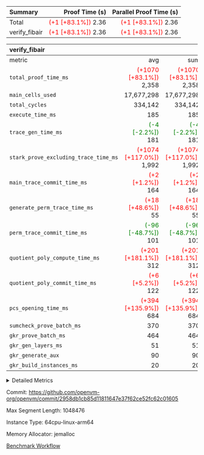 | Summary | Proof Time (s) | Parallel Proof Time (s) |
|:---|---:|---:|
| Total | <span style='color: red'>(+1 [+83.1%])</span> 2.36 | <span style='color: red'>(+1 [+83.1%])</span> 2.36 |
| verify_fibair | <span style='color: red'>(+1 [+83.1%])</span> 2.36 | <span style='color: red'>(+1 [+83.1%])</span> 2.36 |


| verify_fibair |||||
|:---|---:|---:|---:|---:|
|metric|avg|sum|max|min|
| `total_proof_time_ms ` | <span style='color: red'>(+1070 [+83.1%])</span> 2,358 | <span style='color: red'>(+1070 [+83.1%])</span> 2,358 | <span style='color: red'>(+1070 [+83.1%])</span> 2,358 | <span style='color: red'>(+1070 [+83.1%])</span> 2,358 |
| `main_cells_used     ` |  17,677,298 |  17,677,298 |  17,677,298 |  17,677,298 |
| `total_cycles        ` |  334,142 |  334,142 |  334,142 |  334,142 |
| `execute_time_ms     ` |  185 |  185 |  185 |  185 |
| `trace_gen_time_ms   ` | <span style='color: green'>(-4 [-2.2%])</span> 181 | <span style='color: green'>(-4 [-2.2%])</span> 181 | <span style='color: green'>(-4 [-2.2%])</span> 181 | <span style='color: green'>(-4 [-2.2%])</span> 181 |
| `stark_prove_excluding_trace_time_ms` | <span style='color: red'>(+1074 [+117.0%])</span> 1,992 | <span style='color: red'>(+1074 [+117.0%])</span> 1,992 | <span style='color: red'>(+1074 [+117.0%])</span> 1,992 | <span style='color: red'>(+1074 [+117.0%])</span> 1,992 |
| `main_trace_commit_time_ms` | <span style='color: red'>(+2 [+1.2%])</span> 164 | <span style='color: red'>(+2 [+1.2%])</span> 164 | <span style='color: red'>(+2 [+1.2%])</span> 164 | <span style='color: red'>(+2 [+1.2%])</span> 164 |
| `generate_perm_trace_time_ms` | <span style='color: red'>(+18 [+48.6%])</span> 55 | <span style='color: red'>(+18 [+48.6%])</span> 55 | <span style='color: red'>(+18 [+48.6%])</span> 55 | <span style='color: red'>(+18 [+48.6%])</span> 55 |
| `perm_trace_commit_time_ms` | <span style='color: green'>(-96 [-48.7%])</span> 101 | <span style='color: green'>(-96 [-48.7%])</span> 101 | <span style='color: green'>(-96 [-48.7%])</span> 101 | <span style='color: green'>(-96 [-48.7%])</span> 101 |
| `quotient_poly_compute_time_ms` | <span style='color: red'>(+201 [+181.1%])</span> 312 | <span style='color: red'>(+201 [+181.1%])</span> 312 | <span style='color: red'>(+201 [+181.1%])</span> 312 | <span style='color: red'>(+201 [+181.1%])</span> 312 |
| `quotient_poly_commit_time_ms` | <span style='color: red'>(+6 [+5.2%])</span> 122 | <span style='color: red'>(+6 [+5.2%])</span> 122 | <span style='color: red'>(+6 [+5.2%])</span> 122 | <span style='color: red'>(+6 [+5.2%])</span> 122 |
| `pcs_opening_time_ms ` | <span style='color: red'>(+394 [+135.9%])</span> 684 | <span style='color: red'>(+394 [+135.9%])</span> 684 | <span style='color: red'>(+394 [+135.9%])</span> 684 | <span style='color: red'>(+394 [+135.9%])</span> 684 |
| `sumcheck_prove_batch_ms` |  370 |  370 |  370 |  370 |
| `gkr_prove_batch_ms  ` |  464 |  464 |  464 |  464 |
| `gkr_gen_layers_ms   ` |  51 |  51 |  51 |  51 |
| `gkr_generate_aux    ` |  90 |  90 |  90 |  90 |
| `gkr_build_instances_ms` |  20 |  20 |  20 |  20 |



<details>
<summary>Detailed Metrics</summary>

|  | verify_program_compile_ms | total_cells | stark_prove_excluding_trace_time_ms | quotient_poly_compute_time_ms | quotient_poly_commit_time_ms | perm_trace_commit_time_ms | pcs_opening_time_ms | main_trace_commit_time_ms |
| --- | --- | --- | --- | --- | --- | --- | --- |
|  | 7 | 65,536 | 42 | 5 | 7 | 0 | 22 | 6 | 

| air_name | rows | quotient_deg | main_cols | interactions | constraints | cells |
| --- | --- | --- | --- | --- | --- | --- |
| AccessAdapterAir<2> |  | 2 |  | 5 | 10 |  | 
| AccessAdapterAir<4> |  | 2 |  | 5 | 10 |  | 
| AccessAdapterAir<8> |  | 2 |  | 5 | 10 |  | 
| FibonacciAir | 32,768 | 1 | 2 |  | 5 | 65,536 | 
| FriReducedOpeningAir |  | 2 |  | 39 | 52 |  | 
| JalRangeCheckAir |  | 2 |  | 9 | 9 |  | 
| NativePoseidon2Air<BabyBearParameters>, 1> |  | 2 |  | 136 | 496 |  | 
| PhantomAir |  | 2 |  | 3 | 4 |  | 
| ProgramAir |  | 2 |  | 1 | 4 |  | 
| VariableRangeCheckerAir |  | 2 |  | 1 | 4 |  | 
| VmAirWrapper<AluNativeAdapterAir, FieldArithmeticCoreAir> |  | 2 |  | 15 | 20 |  | 
| VmAirWrapper<BranchNativeAdapterAir, BranchEqualCoreAir<1> |  | 2 |  | 11 | 20 |  | 
| VmAirWrapper<NativeAdapterAir<2, 0>, PublicValuesCoreAir> |  | 2 |  | 11 | 24 |  | 
| VmAirWrapper<NativeLoadStoreAdapterAir<1>, NativeLoadStoreCoreAir<1> |  | 2 |  | 15 | 12 |  | 
| VmAirWrapper<NativeLoadStoreAdapterAir<4>, NativeLoadStoreCoreAir<4> |  | 2 |  | 15 | 12 |  | 
| VmAirWrapper<NativeVectorizedAdapterAir<4>, FieldExtensionCoreAir> |  | 2 |  | 15 | 20 |  | 
| VmConnectorAir |  | 2 |  | 5 | 9 |  | 
| VolatileBoundaryAir |  | 2 |  | 7 | 16 |  | 

| group | trace_gen_time_ms | total_proof_time_ms | total_cycles | total_cells | sumcheck_prove_batch_ms | stark_prove_excluding_trace_time_ms | quotient_poly_compute_time_ms | quotient_poly_commit_time_ms | perm_trace_commit_time_ms | pcs_opening_time_ms | main_trace_commit_time_ms | main_cells_used | gkr_prove_batch_ms | gkr_generate_aux | gkr_gen_layers_ms | gkr_build_instances_ms | generate_perm_trace_time_ms | execute_time_ms | build_gkr_input_layer_ms |
| --- | --- | --- | --- | --- | --- | --- | --- | --- | --- | --- | --- | --- | --- | --- | --- | --- | --- | --- | --- |
| verify_fibair | 181 | 2,358 | 334,142 | 41,387,682 | 370 | 1,992 | 312 | 122 | 101 | 684 | 164 | 17,677,298 | 464 | 90 | 51 | 20 | 55 | 185 | 30 | 

| group | air_name | rows | prep_cols | perm_cols | main_cols | cells |
| --- | --- | --- | --- | --- | --- | --- |
| verify_fibair | AccessAdapterAir<2> | 131,072 |  | 12 | 11 | 3,014,656 | 
| verify_fibair | AccessAdapterAir<4> | 65,536 |  | 12 | 13 | 1,638,400 | 
| verify_fibair | AccessAdapterAir<8> | 128 |  | 12 | 17 | 3,712 | 
| verify_fibair | FriReducedOpeningAir | 2,048 |  | 12 | 27 | 79,872 | 
| verify_fibair | JalRangeCheckAir | 32,768 |  | 12 | 12 | 786,432 | 
| verify_fibair | NativePoseidon2Air<BabyBearParameters>, 1> | 32,768 |  | 12 | 398 | 13,434,880 | 
| verify_fibair | PhantomAir | 16,384 |  | 12 | 6 | 294,912 | 
| verify_fibair | ProgramAir | 8,192 |  | 12 | 10 | 180,224 | 
| verify_fibair | VariableRangeCheckerAir | 262,144 | 2 | 12 | 1 | 3,407,872 | 
| verify_fibair | VmAirWrapper<AluNativeAdapterAir, FieldArithmeticCoreAir> | 262,144 |  | 12 | 29 | 10,747,904 | 
| verify_fibair | VmAirWrapper<BranchNativeAdapterAir, BranchEqualCoreAir<1> | 32,768 |  | 12 | 23 | 1,146,880 | 
| verify_fibair | VmAirWrapper<NativeLoadStoreAdapterAir<1>, NativeLoadStoreCoreAir<1> | 65,536 |  | 12 | 21 | 2,162,688 | 
| verify_fibair | VmAirWrapper<NativeLoadStoreAdapterAir<4>, NativeLoadStoreCoreAir<4> | 32,768 |  | 12 | 27 | 1,277,952 | 
| verify_fibair | VmAirWrapper<NativeVectorizedAdapterAir<4>, FieldExtensionCoreAir> | 32,768 |  | 12 | 38 | 1,638,400 | 
| verify_fibair | VmConnectorAir | 2 | 1 | 12 | 5 | 34 | 
| verify_fibair | VolatileBoundaryAir | 65,536 |  | 12 | 12 | 1,572,864 | 

| group | trace_height_constraint | weighted_sum | threshold |
| --- | --- | --- | --- |
| verify_fibair | 0 | 1,085,444 | 2,013,265,921 | 
| verify_fibair | 1 | 5,411,200 | 2,013,265,921 | 
| verify_fibair | 2 | 542,722 | 2,013,265,921 | 
| verify_fibair | 3 | 5,476,612 | 2,013,265,921 | 
| verify_fibair | 4 | 65,536 | 2,013,265,921 | 
| verify_fibair | 5 | 12,851,850 | 2,013,265,921 | 

| trace_height_constraint | threshold |
| --- | --- |
| 0 | 2,013,265,921 | 

</details>


Commit: https://github.com/openvm-org/openvm/commit/2958db1cb85d11811647e37f62ce52fc62c01605

Max Segment Length: 1048476

Instance Type: 64cpu-linux-arm64

Memory Allocator: jemalloc

[Benchmark Workflow](https://github.com/openvm-org/openvm/actions/runs/14472536072)
